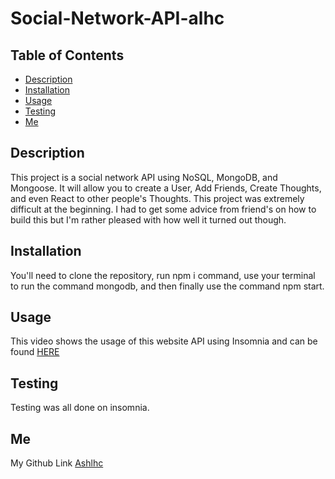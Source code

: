 # Social-Network-API-alhc

## Table of Contents
- [Description](#description)
- [Installation](#installation)
- [Usage](#usage)
- [Testing](#testing)
- [Me](#me)

## Description
This project is a social network API using NoSQL, MongoDB, and Mongoose. It will allow you to create a User, Add Friends, Create Thoughts, and even React to other people's Thoughts. 
This project was extremely difficult at the beginning. I had to get some advice from friend's on how to build this but I'm rather pleased with how well it turned out though. 
## Installation
You'll need to clone the repository, run npm i command, use your terminal to run the command mongodb, and then finally use the command npm start.
## Usage
This video shows the usage of this website API using Insomnia and can be found [HERE](https://drive.google.com/file/d/1BMq4OWyZmNFhW-2_EthUOBKm31MLOTXj/view)
## Testing
Testing was all done on insomnia.
## Me
My Github Link [Ashlhc](https://github.com/Ashlhc)
